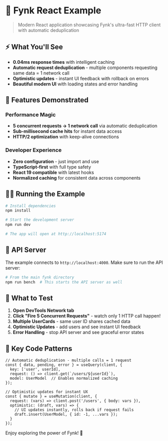 # 🩷 Fynk React Example

> Modern React application showcasing Fynk's ultra-fast HTTP client with automatic deduplication

## ⚡ What You'll See

- **0.04ms response times** with intelligent caching
- **Automatic request deduplication** - multiple components requesting same data = 1 network call
- **Optimistic updates** - instant UI feedback with rollback on errors
- **Beautiful modern UI** with loading states and error handling

## 🚀 Features Demonstrated

### Performance Magic
- **5 concurrent requests → 1 network call** via automatic deduplication
- **Sub-millisecond cache hits** for instant data access
- **HTTP/2 optimization** with keep-alive connections

### Developer Experience  
- **Zero configuration** - just import and use
- **TypeScript-first** with full type safety
- **React 19 compatible** with latest hooks
- **Normalized caching** for consistent data across components

## 🏃‍♂️ Running the Example

```bash
# Install dependencies
npm install

# Start the development server
npm run dev

# The app will open at http://localhost:5174
```

## 🔧 API Server

The example connects to `http://localhost:4000`. Make sure to run the API server:

```bash
# From the main fynk directory
npm run bench  # This starts the API server as well
```

## 📱 What to Test

1. **Open DevTools Network tab**
2. **Click "Fire 5 Concurrent Requests"** - watch only 1 HTTP call happen!  
3. **Multiple UserCards** - same user ID shares cached data
4. **Optimistic Updates** - add users and see instant UI feedback
5. **Error Handling** - stop API server and see graceful error states

## 🎯 Key Code Patterns

```tsx
// Automatic deduplication - multiple calls = 1 request
const { data, pending, error } = useQuery(client, {
  key: ['user', userId],
  request: () => client.get(`/users/${userId}`),
  model: UserModel  // Enables normalized caching
});

// Optimistic updates for instant UX
const { mutate } = useMutation(client, {
  request: (vars) => client.post('/users', { body: vars }),
  optimistic: (draft, vars) => {
    // UI updates instantly, rolls back if request fails
    draft.insert(UserModel, { id: -1, ...vars });
  }
});
```

Enjoy exploring the power of Fynk! 🚀